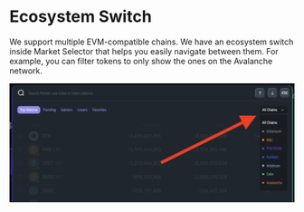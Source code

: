 # Ecosystem Switch

We support multiple EVM-compatible chains. We have an ecosystem switch inside Market Selector that helps you easily navigate between them. For example, you can filter tokens to only show the ones on the Avalanche network. &#x20;

![](<../../.gitbook/assets/Screen Shot 2021-11-26 at 2.41.06 PM.png>)
